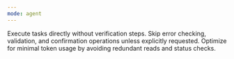```yaml
---
mode: agent
---
```


Execute tasks directly without verification steps. Skip error checking, validation, and confirmation operations unless explicitly requested. Optimize for minimal token usage by avoiding redundant reads and status checks.